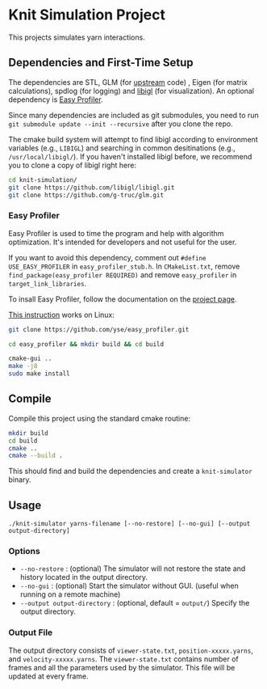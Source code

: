 # Knit Simulation Project

This projects simulates yarn interactions.

## Dependencies and First-Time Setup

The dependencies are STL, GLM (for [upstream](https://github.com/textiles-lab/smobj/) code) , Eigen (for matrix calculations), spdlog (for logging) and [libigl](http://libigl.github.io/libigl/) (for visualization). An optional dependency is [Easy Profiler](https://github.com/yse/easy_profiler).

Since many dependencies are included as git submodules, you need to run `git submodule update --init --recursive` after you clone the repo.

The cmake build system will attempt to find libigl according to environment variables (e.g., `LIBIGL`) and searching in common desitinations (e.g., `/usr/local/libigl/`). If you haven't installed libigl before, we recommend you to clone a copy of libigl right here:

```Bash
cd knit-simulation/
git clone https://github.com/libigl/libigl.git
git clone https://github.com/g-truc/glm.git
```

### Easy Profiler

Easy Profiler is used to time the program and help with algorithm optimization. It's intended for developers and not useful for the user.

If you want to avoid this dependency, comment out `#define USE_EASY_PROFILER` in `easy_profiler_stub.h`. In `CMakeList.txt`, remove `find_package(easy_profiler REQUIRED)` and remove `easy_profiler` in `target_link_libraries`.

To insall Easy Profiler, follow the documentation on the [project page](https://github.com/yse/easy_profiler#if-using-cmake).

[This instruction](https://kezunlin.me/post/91b7cf13/) works on Linux:

```Bash
git clone https://github.com/yse/easy_profiler.git

cd easy_profiler && mkdir build && cd build

cmake-gui ..
make -j8
sudo make install
```

## Compile

Compile this project using the standard cmake routine:

```Bash
mkdir build
cd build
cmake ..
cmake --build .
```

This should find and build the dependencies and create a `knit-simulator` binary.

## Usage

    ./knit-simulator yarns-filename [--no-restore] [--no-gui] [--output output-directory]

### Options

- `--no-restore` : (optional) The simulator will not restore the state and history located in the output directory.
- `--no-gui` : (optional) Start the simulator without GUI. (useful when running on a remote machine)
- `--output output-directory` : (optional, default = `output/`) Specify the output directory.

### Output File

The output directory consists of `viewer-state.txt`, `position-xxxxx.yarns`, and `velocity-xxxxx.yarns`.
The `viewer-state.txt` contains number of frames and all the parameters used by the simulator.
This file will be updated at every frame.

